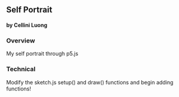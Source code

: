 ## Self Portrait
#### by Cellini Luong



### Overview
My self portrait through p5.js


### Technical
Modify the sketch.js setup() and draw() functions and begin adding functions!
